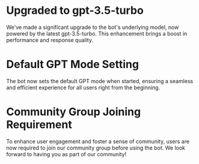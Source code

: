 # Upgraded to gpt-3.5-turbo
We've made a significant upgrade to the bot's underlying model, now powered by the latest gpt-3.5-turbo. This enhancement brings a boost in performance and response quality.

# Default GPT Mode Setting
The bot now sets the default GPT mode when started, ensuring a seamless and efficient experience for all users right from the beginning.

# Community Group Joining Requirement
To enhance user engagement and foster a sense of community, users are now required to join our community group before using the bot. We look forward to having you as part of our community!
